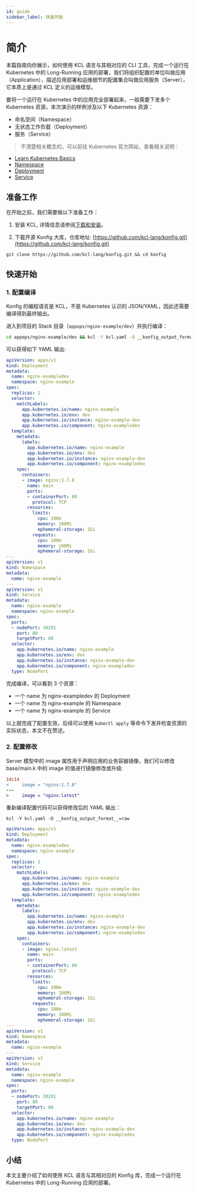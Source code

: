 ```yaml
---
id: guide
sidebar_label: 快速开始
---
```

# 简介

本篇指南向你展示，如何使用 KCL 语言与其相对应的 CLI 工具，完成一个运行在 Kubernetes 中的 Long-Running 应用的部署，我们将组织配置的单位叫做应用（Application），描述应用部署和运维细节的配置集合叫做应用服务（Server），它本质上是通过 KCL 定义的运维模型。

要将一个运行在 Kubernetes 中的应用完全部署起来，一般需要下发多个 Kubernetes 资源，本次演示的样例涉及以下 Kubernetes 资源：

- 命名空间（Namespace）
- 无状态工作负载（Deployment）
- 服务（Service）

> 不清楚相关概念的，可以前往 Kubernetes 官方网站，查看相关说明：

- [Learn Kubernetes Basics](https://kubernetes.io/docs/tutorials/kubernetes-basics/)
- [Namespace](https://kubernetes.io/docs/concepts/overview/working-with-objects/namespaces/)
- [Deployment](https://kubernetes.io/docs/concepts/workloads/controllers/deployment/)
- [Service](https://kubernetes.io/docs/concepts/services-networking/service/)

## 准备工作

在开始之前，我们需要做以下准备工作：

1. 安装 KCL, 详情信息请参阅[下载和安装](/docs/user_docs/getting-started/install)。

2. 下载开源 Konfig 大库，仓库地址: [https://github.com/kcl-lang/konfig.git](https://github.com/kcl-lang/konfig.git)

```shell
git clone https://github.com/kcl-lang/konfig.git && cd konfig
```

## 快速开始

### 1. 配置编译

Konfig 的编程语言是 KCL，不是 Kubernetes 认识的 JSON/YAML，因此还需要编译得到最终输出。

进入到项目的 Stack 目录（`appops/nginx-example/dev`）并执行编译：

```bash
cd appops/nginx-example/dev && kcl -Y kcl.yaml -D __konfig_output_format__=raw
```

可以获得如下 YAML 输出:

```yaml
apiVersion: apps/v1
kind: Deployment
metadata:
  name: nginx-exampledev
  namespace: nginx-example
spec:
  replicas: 1
  selector:
    matchLabels:
      app.kubernetes.io/name: nginx-example
      app.kubernetes.io/env: dev
      app.kubernetes.io/instance: nginx-example-dev
      app.kubernetes.io/component: nginx-exampledev
  template:
    metadata:
      labels:
        app.kubernetes.io/name: nginx-example
        app.kubernetes.io/env: dev
        app.kubernetes.io/instance: nginx-example-dev
        app.kubernetes.io/component: nginx-exampledev
    spec:
      containers:
      - image: nginx:1.7.8
        name: main
        ports:
        - containerPort: 80
          protocol: TCP
        resources:
          limits:
            cpu: 100m
            memory: 100Mi
            ephemeral-storage: 1Gi
          requests:
            cpu: 100m
            memory: 100Mi
            ephemeral-storage: 1Gi
---
apiVersion: v1
kind: Namespace
metadata:
  name: nginx-example
---
apiVersion: v1
kind: Service
metadata:
  name: nginx-example
  namespace: nginx-example
spec:
  ports:
  - nodePort: 30201
    port: 80
    targetPort: 80
  selector:
    app.kubernetes.io/name: nginx-example
    app.kubernetes.io/env: dev
    app.kubernetes.io/instance: nginx-example-dev
    app.kubernetes.io/component: nginx-exampledev
  type: NodePort
```

完成编译，可以看到 3 个资源：

- 一个 name 为 nginx-exampledev 的 Deployment
- 一个 name 为 nginx-example 的 Namespace
- 一个 name 为 nginx-example 的 Service

以上就完成了配置生效，后续可以使用 `kubectl apply` 等命令下发并检查资源的实际状态，本文不在赘述。

### 2. 配置修改

Server 模型中的 image 属性用于声明应用的业务容器镜像，我们可以修改 base/main.k 中的 image 的值进行镜像修改或升级:

```diff
14c14
<     image = "nginx:1.7.8"
---
>     image = "nginx:latest"
```

重新编译配置代码可以获得修改后的 YAML 输出：

```shell
kcl -Y kcl.yaml -D __konfig_output_format__=raw
```

```yaml
apiVersion: apps/v1
kind: Deployment
metadata:
  name: nginx-exampledev
  namespace: nginx-example
spec:
  replicas: 1
  selector:
    matchLabels:
      app.kubernetes.io/name: nginx-example
      app.kubernetes.io/env: dev
      app.kubernetes.io/instance: nginx-example-dev
      app.kubernetes.io/component: nginx-exampledev
  template:
    metadata:
      labels:
        app.kubernetes.io/name: nginx-example
        app.kubernetes.io/env: dev
        app.kubernetes.io/instance: nginx-example-dev
        app.kubernetes.io/component: nginx-exampledev
    spec:
      containers:
      - image: nginx:latest
        name: main
        ports:
        - containerPort: 80
          protocol: TCP
        resources:
          limits:
            cpu: 100m
            memory: 100Mi
            ephemeral-storage: 1Gi
          requests:
            cpu: 100m
            memory: 100Mi
            ephemeral-storage: 1Gi
---
apiVersion: v1
kind: Namespace
metadata:
  name: nginx-example
---
apiVersion: v1
kind: Service
metadata:
  name: nginx-example
  namespace: nginx-example
spec:
  ports:
  - nodePort: 30201
    port: 80
    targetPort: 80
  selector:
    app.kubernetes.io/name: nginx-example
    app.kubernetes.io/env: dev
    app.kubernetes.io/instance: nginx-example-dev
    app.kubernetes.io/component: nginx-exampledev
  type: NodePort
```

## 小结

本文主要介绍了如何使用 KCL 语言与其相对应的 Konfig 库，完成一个运行在 Kubernetes 中的 Long-Running 应用的部署。
